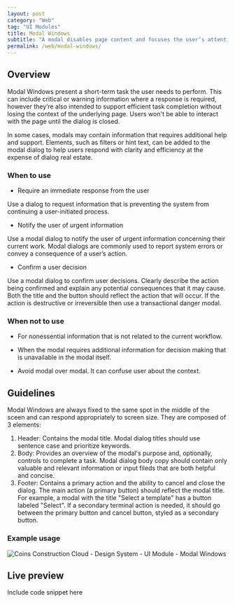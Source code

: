 ```yaml
---
layout: post
category: "Web"
tag: "UI Modules"
title: Modal Windows
subtitle: "A modal disables page content and focuses the user’s attention on a single task or message."
permalink: /web/modal-windows/
---
```


## Overview

Modal Windows present a short-term task the user needs to perform. This can include critical or warning information where a response is required, however they’re also intended to support efficient task completion without losing the context of the underlying page. Users won't be able to interact with the page until the dialog is closed.

In some cases, modals may contain information that requires additional help and support. Elements, such as filters or hint text, can be added to the modal dialog to help users respond with clarity and efficiency at the expense of dialog real estate.

### When to use
- Require an immediate response from the user

Use a dialog to request information that is preventing the system from continuing a user-initiated process.

- Notify the user of urgent information

Use a modal dialog to notify the user of urgent information concerning their current work. Modal dialogs are commonly used to report system errors or convey a consequence of a user’s action.

- Confirm a user decision

Use a modal dialog to confirm user decisions. Clearly describe the action being confirmed and explain any potential consequences that it may cause. Both the title and the button should reflect the action that will occur. If the action is destructive or irreversible then use a transactional danger modal.

### When not to use
- For nonessential information that is not related to the current workflow.

- When the modal requires additional information for decision making that is unavailable in the modal itself.

- Avoid modal over modal. It can confuse user about the context.

## Guidelines

Modal Windows are always fixed to the same spot in the middle of the sceen and can respond appropriately to screen size. They are composed of 3 elements: 
1. Header: Contains the modal title. 
Modal dialog titles should use sentence case and prioritize keywords.
2. Body: Provides an overview of the modal's purpose and, optionally, controls to complete a task. 
Modal dialog body copy should contain only valuable and relevant information or input fileds that are both helpful and concise.
3. Footer: Contains a primary action and the ability to cancel and close the dialog. 
The main action (a primary button) should reflect the modal title. For example, a modal with the title "Select a template" has a button labeled "Select". If a secondary terminal action is needed, it should go between the primary button and cancel button, styled as a secondary button.

### Example usage
![Coins Construction Cloud - Design System - UI Module - Modal Windows]({{site.baseurl}}/img/Example_Modal.png)

## Live preview
Include code snippet here

